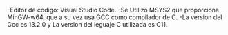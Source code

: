 -Editor de codigo: Visual Studio Code.
-Se Utilizo MSYS2 que proporciona MinGW-w64, que a su vez usa GCC como compilador de C.
-La version del Gcc es 13.2.0 y La version del leguaje C utilizada es C11.